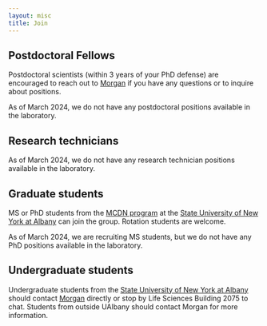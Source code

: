 ```yaml
---
layout: misc
title: Join
---
```


 
## Postdoctoral Fellows

Postdoctoral scientists (within 3 years of your PhD defense) are encouraged to reach out to [Morgan](mailto:masammons@albany.edu) if you have any questions or to inquire about positions. 

As of March 2024, we do not have any postdoctoral positions available in the laboratory. 


## Research technicians

As of March 2024, we do not have any research technician positions available in the laboratory. 


## Graduate students

MS or PhD students from the [MCDN program](http://www.albany.edu/biology/graduate_programs/doctoral/mcdn/main.shtml) at the [State University of New York at Albany](www.albany.edu) can join the group.  Rotation students are welcome.

As of March 2024, we are recruiting MS students, but we do not have any PhD positions available in the laboratory.  

## Undergraduate students

Undergraduate students from the [State University of New York at Albany](www.albany.edu) should contact [Morgan](mailto:masammons@albany.edu) directly or stop by Life Sciences Building 2075 to chat. Students from outside UAlbany should contact Morgan for more information.

